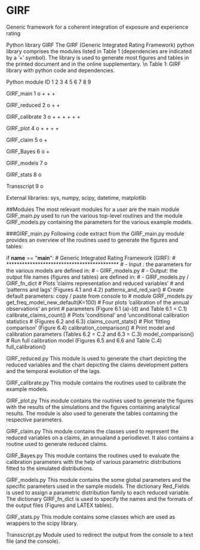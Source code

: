 # GIRF
Generic framework for a coherent integration of exposure and experience rating

Python library GIRF
The GIRF (Generic Integrated Rating Framework) python library comprises the modules listed in
Table 1 (dependencies are indicated by a ’+’ symbol). The library is used to generate most figures
and tables in the printed document and in the online supplementary.
\n
Table 1: GIRF library with python code and dependencies. 

Python module   ID  1  2  3  4  5  6  7  8  9  

GIRF_main        1  o  +  +           +      

GIRF_reduced     2     o     +        +

GIRF_calibrate   3        o  +  +  +  +  +  +

GIRF_plot        4           o     +  +  +  +

GIRF_claim       5              o     +

GIRF_Bayes       6                 o     +

GIRF_models      7                    o

GIRF_stats       8                       o

Transscript      9                          o

External libraries: sys, numpy, scipy, datetime, matplotlib

##Modules
The most relevant modules for a user are the main module GIRF_main.py used to run the various
top-level routines and the module GIRF_models.py containing the parameters for the various example
models.

###GIRF_main.py
Following code extract from the GIRF_main.py module provides an overview of the routines used to
generate the figures and tables:

 if __name__ == "__main__":
 \# Generic Integrated Rating Framework (GIRF):
 \# *******************************************
 \# - Input : the parameters for the various models are defined in:
 \# - GIRF_models.py
 \# - Output: the output file names (figures and tables) are defined in:
 \# - GIRF_models.py / GIRF_fn_dict
 \# Plots ’claims representation and reduced variables’
 \# and ’patterns and lags’ (Figures 4.1 and 4.2)
 patterns_and_red_var()
 \# Create default parameters: copy / paste from console to
 \# module GIRF_models.py
 get_freq_model_new_default(K=100)
 \# Four plots ’calibration of the annual observations’ an print
 \# parameters (Figure 6.1 (a)-(d) and Table 6.1 = C.1)
 calibrate_claims_count()
 \# Plots ’conditional’ and ’unconditional calibration statistics
 \# (Figures 6.2 and 6.3)
 claims_count_stats()
 \# Plot ’fitting comparison’ (Figure 6.4)
 calibration_comparison()
 \# Print model and calibration parameters (Tables 6.2 = C.2 and 6.3 = C.3)
 model_comparison()
 \# Run full calibration model (Figures 6.5 and 6.6 and Table C.4)
 full_calibration()

GIRF_reduced.py
This module is used to generate the chart depicting the reduced variables and the chart depicting the
claims development patters and the temporal evolution of the lags.

GIRF_calibrate.py
This module contains the routines used to calibrate the example models.

GIRF_plot.py
This module contains the routines used to generate the figures with the results of the simulations and
the figures containing analytical results. The module is also used to generate the tables containing the
respective parameters.

GIRF_claim.py
This module contains the classes used to represent the reduced variables on a claims, an annualand a
periodlevel. It also contains a routine used to generate reduced claims.

GIRF_Bayes.py
This module contains the routines used to evaluate the calibration parameters with the help of various
parametric distributions fitted to the simulated distributions.

GIRF_models.py
This module contains the some global parameters and the specific parameters used in the sample models.
The dictionary Red_Fields is used to assign a parametric distribution family to each reduced variable.
The dictionary GIRF_fn_dict is used to specify the names and the formats of the output files (Figures
and LATEX tables).

GIRF_stats.py
This module contains some classes which are used as wrappers to the scipy library.

Transscript.py
Module used to redirect the output from the console to a text file (and the console).
